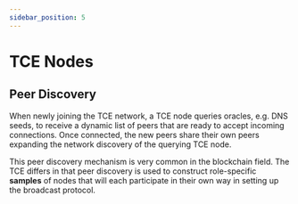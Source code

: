 ```yaml
---
sidebar_position: 5
---
```


# TCE Nodes

## Peer Discovery

When newly joining the TCE network, a TCE node queries oracles, e.g. DNS seeds, to receive a dynamic list of peers that are ready to accept incoming connections. Once connected, the new peers share their own peers expanding the network discovery of the querying TCE node.

This peer discovery mechanism is very common in the blockchain field. The TCE differs in that peer discovery is used to construct role-specific **samples** of nodes that will each participate in their own way in setting up the broadcast protocol.
